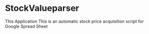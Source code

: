 # StockValueparser
This Application This is an automatic stock price acquisition script for Google Spread Sheet
